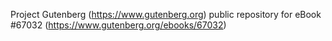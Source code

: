 Project Gutenberg (https://www.gutenberg.org) public repository for
eBook #67032 (https://www.gutenberg.org/ebooks/67032)

